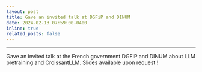 ```yaml
---
layout: post
title: Gave an invited talk at DGFiP and DINUM
date: 2024-02-13 07:59:00-0400
inline: true
related_posts: false
---
```


***

Gave an invited talk at the French government DGFiP and DINUM about LLM pretraining and CroissantLLM.
Slides available upon request !